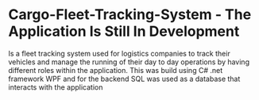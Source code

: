 # Cargo-Fleet-Tracking-System - The Application Is Still In Development
Is a fleet tracking system used for logistics companies to track their vehicles and manage the running of their day to day operations by having different roles within the application. 
This was build using C# .net framework WPF and for the backend SQL was used as a database that interacts with the application 
